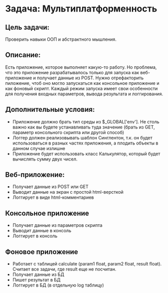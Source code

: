 Задача: Мультиплатформенность
=======

Цель задачи:
-------
Проверить навыки ООП и абстрактного мышления.

Описание:
-------
Есть приложение, которое выполняет какую-то работу. Но проблема, что это приложение разрабатывалось только для запуска как веб-приложение и получает данные из POST. Нужно отрефакторить пиложение, чтоб оно могло запускаться как консольное приложение и как фоновый скрипт. Каждый режим запуска имеет свои особенности для получения входных параметров, вывода результата и логгирования.

Дополнительные условия:
-------
* Приложение должно брать тип среды из $_GLOBAL['env']. Не столь важно как вы будете устанавливать туда значение (брать из GET, параметр консольного скрипта или другой способ)
* Логгер должен реализовывать шаблон Синглентон, т.к. он будет использоваться в разных частях приложения, а плодить объекты в данном случае излишне
* Приложение будет использовать класс Калькулятор, который будет вычислять сумму двух чисел.

Веб-приложение:
-------
* Получает данные из POST или GET
* Выводит данные на экран с простой html-версткой
* Логгирует в виде html-комментариев

Консольное приложение
-------
* Получает данные из параметров скрипта
* Выводит данные в консоль
* Логгирует в консоль

Фоновое приложение
-------
* Работает с таблицей calculate (param1 float, param2 float, result float). Считает все задачи, где result еще не посчитан.
* Получает данные из БД
* Пишет результат в БД
* Логгирует в БД (в отдельную log таблицу)
